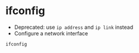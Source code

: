 # ifconfig

- Deprecated: use `ip address` and `ip link` instead
- Configure a network interface

```sh
ifconfig
```
